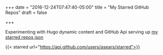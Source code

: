 +++
date = "2016-12-24T07:47:40-05:00"
title = "My Starred GitHub Repos"
draft = false

+++
      
Experimenting with Hugo dynamic content and GitHub Api serving up [my starred repos json](https://api.github.com/users/asears/starred)  

{{< starred url="https://api.github.com/users/asears/starred">}}
 